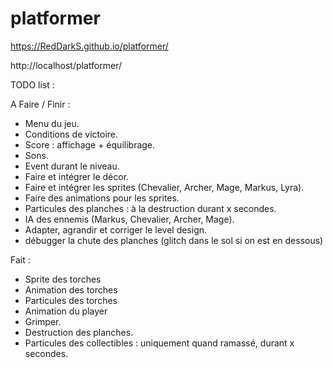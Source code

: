 # platformer

https://RedDarkS.github.io/platformer/

http://localhost/platformer/

TODO list :

A Faire / Finir :

- Menu du jeu.
- Conditions de victoire.
- Score : affichage + équilibrage.
- Sons.
- Event durant le niveau.
- Faire et intégrer le décor.
- Faire et intégrer les sprites (Chevalier, Archer, Mage, Markus, Lyra).
- Faire des animations pour les sprites.
- Particules des planches : à la destruction durant x secondes.
- IA des ennemis (Markus, Chevalier, Archer, Mage).
- Adapter, agrandir et corriger le level design.
- débugger la chute des planches (glitch dans le sol si on est en dessous)

Fait :

- Sprite des torches
- Animation des torches
- Particules des torches
- Animation du player
- Grimper.
- Destruction des planches.
- Particules des collectibles : uniquement quand ramassé, durant x secondes.
